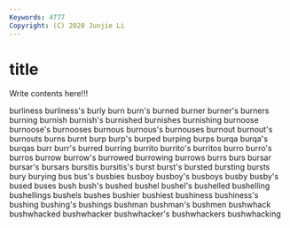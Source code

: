 ```yaml
---
Keywords: 4777
Copyright: (C) 2020 Junjie Li
---
```


# title

Write contents here!!!
 
burliness 
burliness's 
burly 
burn 
burn's 
burned 
burner 
burner's 
burners
burning 
burnish 
burnish's 
burnished 
burnishes 
burnishing 
burnoose 
burnoose's 
burnooses 
burnous
burnous's 
burnouses 
burnout 
burnout's 
burnouts 
burns 
burnt 
burp 
burp's 
burped
burping 
burps 
burqa 
burqa's 
burqas 
burr 
burr's 
burred 
burring 
burrito
burrito's 
burritos 
burro 
burro's 
burros 
burrow 
burrow's 
burrowed 
burrowing 
burrows
burrs 
burs 
bursar 
bursar's 
bursars 
bursitis 
bursitis's 
burst 
burst's 
bursted
bursting 
bursts 
bury 
burying 
bus 
bus's 
busbies 
busboy 
busboy's 
busboys
busby 
busby's 
bused 
buses 
bush 
bush's 
bushed 
bushel 
bushel's 
bushelled
bushelling 
bushellings 
bushels 
bushes 
bushier 
bushiest 
bushiness 
bushiness's 
bushing 
bushing's
bushings 
bushman 
bushman's 
bushmen 
bushwhack 
bushwhacked 
bushwhacker 
bushwhacker's 
bushwhackers 
bushwhacking
